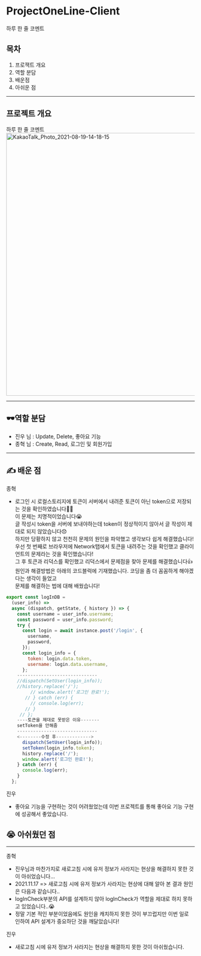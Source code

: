 # ProjectOneLine-Client
하루 한 줄 코멘트
## 목차
1. 프로잭트 개요
2. 역할 분담
3. 배운점
4. 아쉬운 점
<hr>

## 프로젝트 개요
하루 한 줄 코멘트<br>
<img width="700" alt="KakaoTalk_Photo_2021-08-19-14-18-15" src="https://user-images.githubusercontent.com/66675699/130013076-4bd6dc0b-0f99-4ad3-8f29-fc31e6db201f.png">

<hr>

## 🕶역할 분담
- 진우 님 : Update, Delete, 좋아요 기능
- 종혁 님 : Create, Read, 로그인 및 회원가입
<hr>

## ✍️ 배운 점
종혁
- 로그인 시 로컬스토리지에 토큰이 서버에서 내려준 토큰이 아닌 token으로 저장되는 것을 확인하였습니다🤦‍♂️<br>
이 문제는 치명적이었습니다😭<br>
글 작성시 token을 서버에 보내야하는데 token이 정상적이지 않아서 글 작성이 제대로 되지 않았습니다😞<br>
하지만 당황하지 않고 천천히 문제의 원인을 파악했고 생각보다 쉽게 해결했습니다!<br>
우선 첫 번째로 브라우저에 Network탭에서 토큰을 내려주는 것을 확인했고 클라이언트의 문제라는 것을 확인했습니다!<br>
그 후 토큰과 리덕스를 확인했고 리덕스에서 문제점을 찾아 문제를 해결했습니다👍<br>
원인과 해결방법은 아래의 코드블럭에 기재했습니다.
코딩을 좀 더 꼼꼼하게 해야겠다는 생각이 들었고<br>
문제를 해결하는 법에 대해 배웠습니다!
~~~javascript
export const logInDB =
  (user_info) =>
  async (dispatch, getState, { history }) => {
    const username = user_info.username;
    const password = user_info.password;
    try {
      const login = await instance.post('/login', {
        username,
        password,
      });
      const login_info = {
        token: login.data.token,
        username: login.data.username,
      };
    ------------------------------
    //dispatch(SetUser(login_info));
    //history.replace('/');
         // window.alert('로그인 완료!');
       // } catch (err) {
         // console.log(err);
       // }
     // };
    ----토큰을 제대로 못받은 이유-------
    setToken을 안해줌
    ------------------------------
    <--------수정 후------------->
      dispatch(SetUser(login_info));
      setToken(login_info.token);
      history.replace('/');
      window.alert('로그인 완료!');
    } catch (err) {
      console.log(err);
    }
  };
~~~

진우
- 좋아요 기능을 구현하는 것이 어려웠었는데 이번 프로젝트를 통해 좋아요 기능 구현에 성공해서 좋았습니다.
## 😭 아쉬웠던 점
---
종혁
- 진우님과 마찬가지로 새로고침 시에 유저 정보가 사라지는 현상을 해결하지 못한 것이 아쉬었습니다...<br>
- 2021.11.17 => 새로고침 시에 유저 정보가 사라지는 현상에 대해 알아 본 결과 원인은 다음과 같습니다..<br>
- logInCheck부분의 API를 설계하지 않아 logInCheck가 역할을 제대로 하지 못하고 있었습니다..😭<br>
- 정말 기본 적인 부분이었음에도 원인을 캐치하지 못한 것이 부끄럽지만 이번 일로 인하여 API 설계가 중요하단 것을 깨달았습니다!

진우
- 새로고침 시에 유저 정보가 사라지는 현상을 해결하지 못한 것이 아쉬웠습니다.

